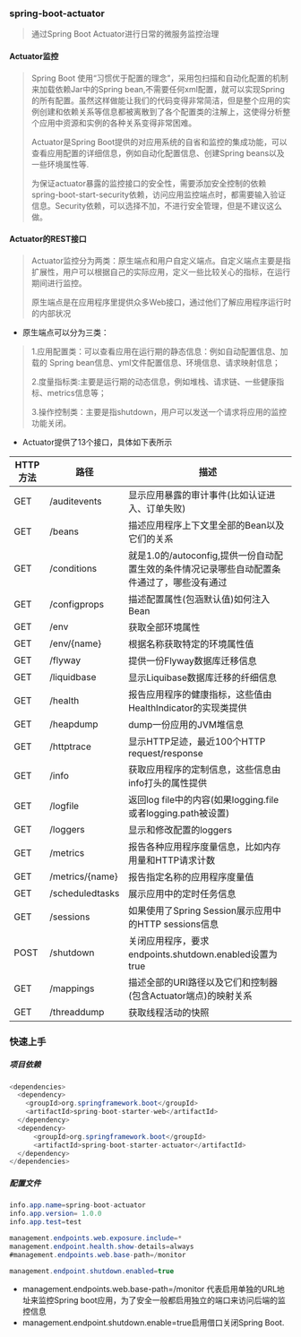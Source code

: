 ### spring-boot-actuator
> 通过Spring Boot Actuator进行日常的微服务监控治理
#### Actuator监控
> Spring Boot 使用“习惯优于配置的理念”，采用包扫描和自动化配置的机制来加载依赖Jar中的Spring bean,不需要任何xml配置，就可以实现Spring的所有配置。虽然这样做能让我们的代码变得非常简洁，但是整个应用的实例创建和依赖关系等信息都被离散到了各个配置类的注解上，这使得分析整个应用中资源和实例的各种关系变得非常困难。<p>
Actuator是Spring Boot提供的对应用系统的自省和监控的集成功能，可以查看应用配置的详细信息，例如自动化配置信息、创建Spring beans以及一些环境属性等.<p>
为保证actuator暴露的监控接口的安全性，需要添加安全控制的依赖spring-boot-start-security依赖，访问应用监控端点时，都需要输入验证信息。Security依赖，可以选择不加，不进行安全管理，但是不建议这么做。

#### Actuator的REST接口
> Actuator监控分为两类：原生端点和用户自定义端点。自定义端点主要是指扩展性，用户可以根据自己的实际应用，定义一些比较关心的指标，在运行期间进行监控。<p>
原生端点是在应用程序里提供众多Web接口，通过他们了解应用程序运行时的内部状况
* 原生端点可以分为三类：
> 1.应用配置类：可以查看应用在运行期的静态信息：例如自动配置信息、加载的 Spring bean信息、yml文件配置信息、环境信息、请求映射信息；<p>
> 2.度量指标类:主要是运行期的动态信息，例如堆栈、请求链、一些健康指标、metrics信息等；<p>
> 3.操作控制类：主要是指shutdown，用户可以发送一个请求将应用的监控功能关闭。
* Actuator提供了13个接口，具体如下表所示

|HTTP方法|路径|描述|
|--------|----|----|
|GET|/auditevents|显示应用暴露的审计事件(比如认证进入、订单失败)|
|GET|/beans|描述应用程序上下文里全部的Bean以及它们的关系|
|GET|/conditions|就是1.0的/autoconfig,提供一份自动配置生效的条件情况记录哪些自动配置条件通过了，哪些没有通过|
|GET|/configprops|描述配置属性(包涵默认值)如何注入Bean|
|GET|/env|获取全部环境属性|
|GET|/env/{name}|根据名称获取特定的环境属性值|
|GET|/flyway|提供一份Flyway数据库迁移信息|
|GET|/liquidbase|显示Liquibase数据库迁移的纤细信息|
|GET|/health|报告应用程序的健康指标，这些值由HealthIndicator的实现类提供|
|GET|/heapdump|dump一份应用的JVM堆信息|
|GET|/httptrace|显示HTTP足迹，最近100个HTTP request/response|
|GET|/info|获取应用程序的定制信息，这些信息由info打头的属性提供|
|GET|/logfile|返回log file中的内容(如果logging.file或者logging.path被设置)|
|GET|/loggers|显示和修改配置的loggers|
|GET|/metrics|报告各种应用程序度量信息，比如内存用量和HTTP请求计数|
|GET|/metrics/{name}|报告指定名称的应用程序度量值|
|GET|/scheduledtasks|展示应用中的定时任务信息|
|GET|/sessions|如果使用了Spring Session展示应用中的HTTP sessions信息|
|POST|/shutdown|关闭应用程序，要求endpoints.shutdown.enabled设置为true|
|GET|/mappings|描述全部的URI路径以及它们和控制器(包含Actuator端点)的映射关系|
|GET|/threaddump|获取线程活动的快照|

### 快速上手
##### 项目依赖
```java
<dependencies>
  <dependency>
    <groupId>org.springframework.boot</groupId>
    <artifactId>spring-boot-starter-web</artifactId>
  </dependency>
  <dependency>
      <groupId>org.springframework.boot</groupId>
      <artifactId>spring-boot-starter-actuator</artifactId>
  </dependency>
</dependencies>
```
##### 配置文件
```java
info.app.name=spring-boot-actuator
info.app.version= 1.0.0
info.app.test=test

management.endpoints.web.exposure.include=*
management.endpoint.health.show-details=always
#management.endpoints.web.base-path=/monitor

management.endpoint.shutdown.enabled=true
```
* management.endpoints.web.base-path=/monitor 代表启用单独的URL地址来监控Spring boot应用，为了安全一般都启用独立的端口来访问后端的监控信息
* management.endpoint.shutdown.enable=true启用借口关闭Spring Boot.
